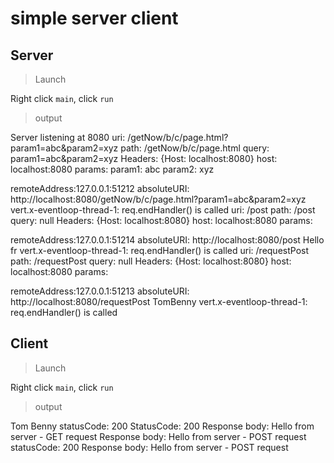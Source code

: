 # simple server client

## Server

> Launch

Right click `main`, click `run`

> output

Server listening at 8080
uri: /getNow/b/c/page.html?param1=abc&param2=xyz
path: /getNow/b/c/page.html
query: param1=abc&param2=xyz
Headers: {Host: localhost:8080}
host: localhost:8080
params:
param1: abc
param2: xyz

remoteAddress:127.0.0.1:51212
absoluteURI: http://localhost:8080/getNow/b/c/page.html?param1=abc&param2=xyz
vert.x-eventloop-thread-1: req.endHandler() is called
uri: /post
path: /post
query: null
Headers: {Host: localhost:8080}
host: localhost:8080
params:

remoteAddress:127.0.0.1:51214
absoluteURI: http://localhost:8080/post
Hello fr
vert.x-eventloop-thread-1: req.endHandler() is called
uri: /requestPost
path: /requestPost
query: null
Headers: {Host: localhost:8080}
host: localhost:8080
params:

remoteAddress:127.0.0.1:51213
absoluteURI: http://localhost:8080/requestPost
TomBenny
vert.x-eventloop-thread-1: req.endHandler() is called

## Client

> Launch

Right click `main`, click `run`

> output

Tom
Benny
statusCode: 200
StatusCode: 200
Response body: Hello from server - GET request
Response body: Hello from server - POST request
statusCode: 200
Response body: Hello from server - POST request
